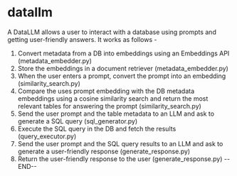 # datallm
A DataLLM allows a user to interact with a database using prompts and getting user-friendly answers.
It works as follows -
1. Convert metadata from a DB into embeddings using an Embeddings API (metadata_embedder.py)
2. Store the embeddings in a document retriever (metadata_embedder.py)
3. When the user enters a prompt, convert the prompt into an embedding (similarity_search.py)
4. Compare the uses prompt embedding with the DB metadata embeddings using a cosine similarity search and return the most relevant tables for answering the prompt (similarity_search.py)
5. Send the user prompt and the table metadata to an LLM and ask to generate a SQL query (sql_generator.py)
6. Execute the SQL query in the DB and fetch the results (query_executor.py)
7. Send the user prompt and the SQL query results to an LLM and ask to generate a user-friendly response (generate_response.py)
8. Return the user-friendly response to the user (generate_response.py)
--END--
